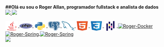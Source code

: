 
<div>
 <strong style= "font-size:5"> ##Olá eu sou o Roger Allan, programador fullstack e analista de dados</strong>
<div>
  <a href = "https://github.com/RogerAllan">
    <img height ="180em" src= "https://github-readme-stats.vercel.app/api?username=rogerallan&show_icons=true&theme=dracula&include_all_commits=true&count_private=true"/>
    <img height ="180em" src= "https://github-readme-stats.vercel.app/api/top-langs/?username=rogerallan&layout-compact&langs_count=16&theme=dracula"/>
</div>


<div style="display: inline_block"><br>
  <img align="center" alt="Roger-Java" height="30" width="40" src="https://raw.githubusercontent.com/devicons/devicon/master/icons/java/java-plain.svg">
  <img align="center" alt="Rafa-Php" height="30" width="40" src="https://raw.githubusercontent.com/devicons/devicon/master/icons/php/php-original.svg">
  <img align="center" alt="Roger-Python" height="30" width="40" src="https://raw.githubusercontent.com/devicons/devicon/master/icons/python/python-original.svg">
  <img align="center" alt="Roger-Pg" height="30" width="40" src="https://raw.githubusercontent.com/devicons/devicon/master/icons/postgresql/postgresql-plain.svg">
  <img align="center" alt="Roger-Mysql" height="30" width="40" src="https://raw.githubusercontent.com/devicons/devicon/master/icons/mysql/mysql-original.svg">
  <img align="center" alt="Roger-HTML" height="30" width="40" src="https://raw.githubusercontent.com/devicons/devicon/master/icons/html5/html5-original.svg">
  <img align="center" alt="Roger-CSS" height="30" width="40" src="https://raw.githubusercontent.com/devicons/devicon/master/icons/css3/css3-original.svg">
  <img align="center" alt="Roger-Pandas" height="30" width="40" src="https://raw.githubusercontent.com/devicons/devicon/master/icons/pandas/pandas-original.svg">
  <img align="center" alt="Roger-Docker" height="30" width="40" src="https://icongr.am/devicon/docker-original.svg?size=128&color=currentColor">
  <img align="center" alt="Roger-Spring" height="30" width="40" src="https://cdn.jsdelivr.net/gh/devicons/devicon@latest/icons/spring/spring-original.svg">
  <img align="center" alt="Roger-Spring" height="30" width="40" src="https://cdn.jsdelivr.net/gh/devicons/devicon@latest/icons/scikitlearn/scikitlearn-original.svg" >
          
</div>

 
<div> 
     <a href="https://www.linkedin.com/in/roger-allan/" target="_blank"><img src="https://img.shields.io/badge/-LinkedIn-%230077B5?style=for-the-badge&logo=linkedin&logoColor=white" target="_blank"></a> 
  </div>
</div>
